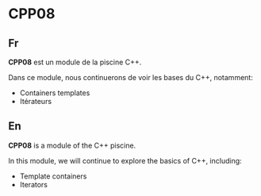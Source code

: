 # CPP08

Fr
---
**CPP08** est un module de la piscine C++.

Dans ce module, nous continuerons de voir les bases du C++, notamment:

 - Containers templates
 - Itérateurs

En
---
**CPP08** is a module of the C++ piscine.

In this module, we will continue to explore the basics of C++, including:

- Template containers
- Iterators